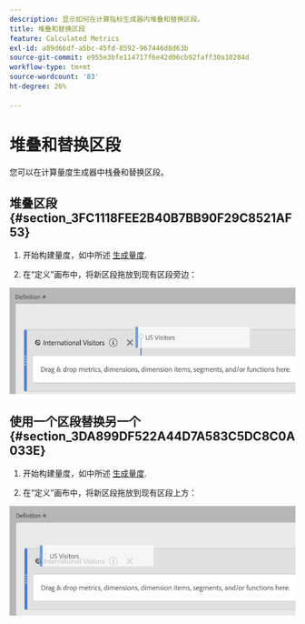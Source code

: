 ```yaml
---
description: 显示如何在计算指标生成器内堆叠和替换区段。
title: 堆叠和替换区段
feature: Calculated Metrics
exl-id: a89d66df-a5bc-45fd-8592-967446d8d63b
source-git-commit: e955e3bfe114717f6e42d06cb92faff30a10284d
workflow-type: tm+mt
source-wordcount: '83'
ht-degree: 26%

---
```


# 堆叠和替换区段

您可以在计算量度生成器中栈叠和替换区段。

## 堆叠区段 {#section_3FC1118FEE2B40B7BB90F29C8521AF53}

1. 开始构建量度，如中所述 [生成量度](/help/components/c-calcmetrics/c-workflow/cm-workflow/c-build-metrics/cm-build-metrics.md).

1. 在“定义”画布中，将新区段拖放到现有区段旁边：

![](assets/cm_stack_seg.png)

## 使用一个区段替换另一个 {#section_3DA899DF522A44D7A583C5DC8C0A033E}

1. 开始构建量度，如中所述 [生成量度](/help/components/c-calcmetrics/c-workflow/cm-workflow/c-build-metrics/cm-build-metrics.md).

1. 在“定义”画布中，将新区段拖放到现有区段上方：

![](assets/cm_replace_seg.png)
